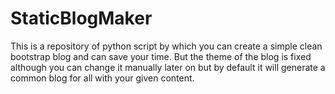 # StaticBlogMaker
This is a repository of python script by which you can create a simple clean bootstrap blog and can save your time. But the theme of the blog is fixed although you can change it manually later on but by default it will generate a common blog for all with your given content.
